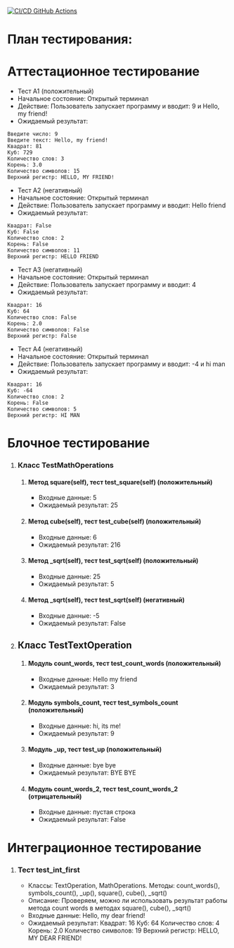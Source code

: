 [![CI/CD GitHub Actions](https://github.com/SkurtenkoShadi/tpo3/actions/workflows/tester.yml/badge.svg)](https://github.com/SkurtenkoShadi/tpo3/actions/workflows/tester.yml)
# План тестирования:

# Аттестационное тестирование
- Тест А1 (положительный)
- Начальное состояние: Открытый терминал
- Действие: Пользователь запускает программу и вводит: 9 и Hello, my friend!
- Ожидаемый результат:
```
Введите число: 9
Введите текст: Hello, my friend!
Квадрат: 81       
Куб: 729
Количество слов: 3
Корень: 3.0       
Количество символов: 15
Верхний регистр: HELLO, MY FRIEND!
```
- Тест А2 (негативный)
- Начальное состояние: Открытый терминал
- Действие: Пользователь запускает программу и вводит: Hello friend
- Ожидаемый результат:
```
Квадрат: False
Куб: False
Количество слов: 2
Корень: False
Количество символов: 11
Верхний регистр: HELLO FRIEND
```
- Тест А3 (негативный)
- Начальное состояние: Открытый терминал
- Действие: Пользователь запускает программу и вводит: 4
- Ожидаемый результат:
```
Квадрат: 16
Куб: 64
Количество слов: False
Корень: 2.0
Количество символов: False
Верхний регистр: False
```
- Тест А4 (негативный)
- Начальное состояние: Открытый терминал
- Действие: Пользователь запускает программу и вводит: -4 и hi man
- Ожидаемый результат:
```
Квадрат: 16
Куб: -64
Количество слов: 2
Корень: False
Количество символов: 5
Верхний регистр: HI MAN
```

# Блочное тестирование
<ol>
<li>
<h3>Класс TestMathOperations</h3>
<ol>
<li>
<h4>Метод square(self), тест test_square(self) (положительный)</h4>
<ul>
<li>Входные данные: 5</li>
<li>Ожидаемый результат: 25</li>
</ul>
</li>
<li>
<h4>Метод cube(self), тест test_cube(self) (положительный)</h4>
<ul>
<li>Входные данные: 6</li>
<li>Ожидаемый результат: 216</li>
</ul>
</li>
<li>
<h4>Метод _sqrt(self), тест test_sqrt(self) (положительный)</h4>
<ul>
<li>Входные данные: 25</li>
<li>Ожидаемый результат: 5</li>
</ul>
</li>
<li>
<h4>Метод _sqrt(self), тест test_sqrt(self) (негативный)</h4>
<ul>
<li>Входные данные: -5</li>
<li>Ожидаемый результат: False</li>
</ul>
</li>
</ol>
</li>
<li>
<h2>Класс TestTextOperation</h2>
<ol>
<li>
<h4>Модуль count_words, тест test_count_words (положительный)</h4>
<ul>
<li>Входные данные: Hello my friend</li>
<li>Ожидаемый результат: 3</li>
</ul>
</li>
<li>
<h4>Модуль symbols_count, тест test_symbols_count (положительный)</h4>
<ul>
<li>Входные данные: hi, its me!</li>
<li>Ожидаемый результат: 9</li>
</ul>
</li>
<li>
<h4>Модуль _up, тест test_up (положительный)</h4>
<ul>
<li>Входные данные: bye bye</li>
<li>
Ожидаемый результат: BYE BYE
</li>
</ul>
</li>
<li>
<h4>Модуль count_words_2, тест test_count_words_2 (отрицательный)</h4>
<ul>
<li>Входные данные: пустая строка</li>
<li>Ожидаемый результат: False</li>
</ul>
</li>
</ol>
</li>
</ol>

# Интеграционное тестирование
<ol>
<li>
<h3>Тест test_int_first</h3>
<ul>
<li>Классы: TextOperation, MathOperations.  Методы: count_words(), symbols_count(), _up(), square(), cube(), _sqrt()</li>
<li>Описание: Проверяем, можно ли использовать результат работы метода count words в методах square(), cube(), _sqrt()</li>
<li>Входные данные: Hello, my dear friend!</li>
<li>Ожидаемый результат: 
Квадрат: 16
Куб: 64
Количество слов: 4
Корень: 2.0
Количество символов: 19
Верхний регистр: HELLO, MY DEAR FRIEND!</li>
</ul>
</li>

</ol>

